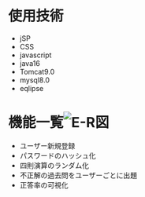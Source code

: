# 使用技術

- jSP
- CSS
- javascript
- java16
- Tomcat9.0
- mysql8.0
- eqlipse

# 機能一覧![E-R図](https://user-images.githubusercontent.com/64111143/140650780-ed7d81b8-067c-48b5-bcc3-5384afa34055.png)

- ユーザー新規登録
- パスワードのハッシュ化
- 四則演算のランダム化
- 不正解の過去問をユーザーごとに出題
- 正答率の可視化
